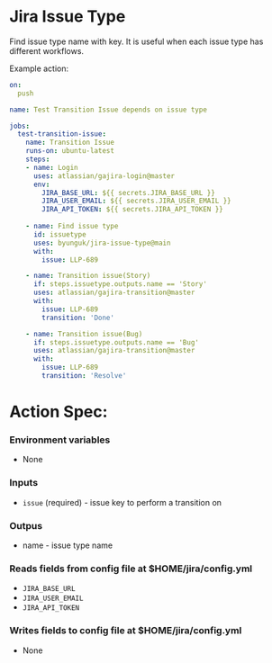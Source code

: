 # Jira Issue Type

Find issue type name with key. 
It is useful when each issue type has different workflows.

Example action:
```yaml
on:
  push

name: Test Transition Issue depends on issue type

jobs:
  test-transition-issue:
    name: Transition Issue
    runs-on: ubuntu-latest
    steps:
    - name: Login
      uses: atlassian/gajira-login@master
      env:
        JIRA_BASE_URL: ${{ secrets.JIRA_BASE_URL }}
        JIRA_USER_EMAIL: ${{ secrets.JIRA_USER_EMAIL }}
        JIRA_API_TOKEN: ${{ secrets.JIRA_API_TOKEN }}
        
    - name: Find issue type
      id: issuetype
      uses: byunguk/jira-issue-type@main
      with:
        issue: LLP-689

    - name: Transition issue(Story)
      if: steps.issuetype.outputs.name == 'Story'
      uses: atlassian/gajira-transition@master
      with:
        issue: LLP-689
        transition: 'Done'

    - name: Transition issue(Bug)
      if: steps.issuetype.outputs.name == 'Bug'
      uses: atlassian/gajira-transition@master
      with:
        issue: LLP-689
        transition: 'Resolve'
```

# Action Spec:
### Environment variables
* None

### Inputs
* `issue` (required) - issue key to perform a transition on

### Outpus
* name - issue type name

### Reads fields from config file at $HOME/jira/config.yml
- `JIRA_BASE_URL`
- `JIRA_USER_EMAIL`
- `JIRA_API_TOKEN`

### Writes fields to config file at $HOME/jira/config.yml
- None